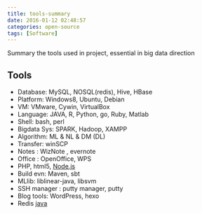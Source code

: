 ```yaml
---
title: tools-summary
date: 2016-01-12 02:48:57
categories: open-source
tags: [Software]
---
```


Summary the tools used in project, essential in big data direction 

## Tools
- Database: MySQL, NOSQL(redis), Hive, HBase
- Platform: Windows8, Ubuntu, Debian
- VM: VMware, Cywin, VirtualBox
- Language: JAVA, R, Python, go, Ruby, Matlab
- Shell: bash, perl
- Bigdata Sys: SPARK, Hadoop, XAMPP
- Algorithm: ML & NL & DM (DL)
- Transfer: winSCP
- Notes : WizNote , evernote
- Office : OpenOffice, WPS
- PHP, html5, [Node.js](https://nodejs.org/en/)
- Build evn: Maven, sbt
- MLlib: liblinear-java, libsvm
- SSH manager : putty manager, putty
- Blog tools: WordPress, hexo
- Redis [java](https://redislabs.com/redis-java)
